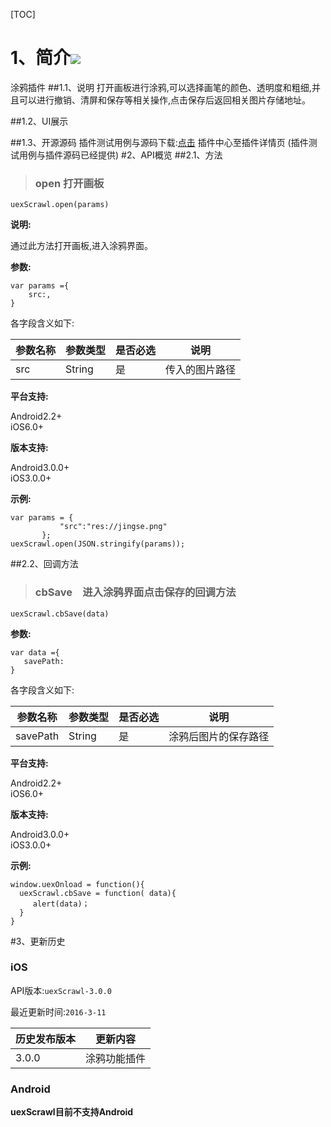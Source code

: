 [TOC]

 # 1、简介[![](http://appcan-download.oss-cn-beijing.aliyuncs.com/%E5%85%AC%E6%B5%8B%2Fgf.png)]()
 涂鸦插件
##1.1、说明
 打开画板进行涂鸦,可以选择画笔的颜色、透明度和粗细,并且可以进行撤销、清屏和保存等相关操作,点击保存后返回相关图片存储地址。

##1.2、UI展示

##1.3、开源源码
插件测试用例与源码下载:[点击]() 插件中心至插件详情页 (插件测试用例与插件源码已经提供)
#2、API概览
 ##2.1、方法

> ### open 打开画板

`uexScrawl.open(params)`

**说明:**

通过此方法打开画板,进入涂鸦界面。

**参数:**

```
var params ={
    src:,
}
```

各字段含义如下:

| 参数名称 | 参数类型 | 是否必选 | 说明 |
| ----- | ----- | ----- | ----- |
| src | String | 是 | 传入的图片路径 |

 

**平台支持:**

Android2.2+    
iOS6.0+

**版本支持:**

Android3.0.0+    
iOS3.0.0+

**示例:**

```
var params = {
           "src":"res://jingse.png"
       };
uexScrawl.open(JSON.stringify(params));
```

##2.2、回调方法
> ### cbSave　进入涂鸦界面点击保存的回调方法

`uexScrawl.cbSave(data)`

**参数:**

 ```
var data ={
    savePath: 
}
```

各字段含义如下:

| 参数名称 | 参数类型 | 是否必选 | 说明 |
| ----- | ----- | ----- | ----- |
| savePath | String | 是 | 涂鸦后图片的保存路径 |

**平台支持:**

Android2.2+    
iOS6.0+

**版本支持:**

Android3.0.0+    
iOS3.0.0+

**示例:**

```
window.uexOnload = function(){
  uexScrawl.cbSave = function( data){
     alert(data)；
  }
}
```

#3、更新历史 

### iOS

API版本:`uexScrawl-3.0.0`

最近更新时间:`2016-3-11`

| 历史发布版本 | 更新内容 |
| ----- | ----- |
| 3.0.0 | 涂鸦功能插件 |

### Android

**uexScrawl目前不支持Android**


